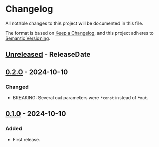 # Changelog

All notable changes to this project will be documented in this file.

The format is based on [Keep a Changelog](https://keepachangelog.com/en/1.0.0/),
and this project adheres to [Semantic Versioning](https://semver.org/spec/v2.0.0.html).

<!-- next-header -->
## [Unreleased] - ReleaseDate

## [0.2.0] - 2024-10-10

### Changed

* BREAKING: Several out parameters were `*const` instead of `*mut`.

## [0.1.0] - 2024-10-10

### Added

* First release.

<!-- next-url -->
[Unreleased]: https://github.com/gtker/namigator-rs/compare/namigator-sys-v0.2.0...HEAD
[0.2.0]: https://github.com/gtker/namigator-rs/compare/namigator-sys-v0.1.0...namigator-sys-v0.2.0
[0.1.0]: https://github.com/gtker/wow_messages/compare/ebbf1886522131cfdc78d13306c1d1dab3e1ec22...namigator-sys-v0.1.0
